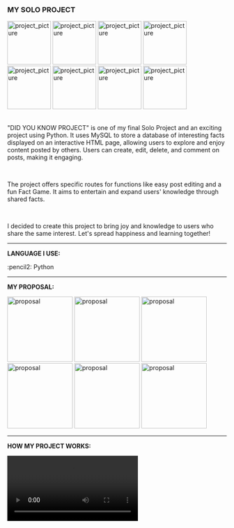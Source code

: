 <div>
  <h3>MY SOLO PROJECT</h3>
  <div>
    <img src="https://github.com/TanapaPalmer/SOLO-PROJECT/assets/119079803/6e5f2edb-a59a-4703-bf7a-5a3519b279f0" alt="project_picture" height="100"/>
    <img src="https://github.com/TanapaPalmer/SOLO-PROJECT/assets/119079803/10b3f0f8-7fcf-4e31-9b48-83b36e59be2e" alt="project_picture" height="100"/>
    <img src="https://github.com/TanapaPalmer/SOLO-PROJECT/assets/119079803/615777d7-94da-4298-83bc-dd79b711fd74" alt="project_picture" height="100"/>
    <img src="https://github.com/TanapaPalmer/SOLO-PROJECT/assets/119079803/f795352e-9aa1-414c-bddb-2653515271ae" alt="project_picture" height="100"/>
    <img src="https://github.com/TanapaPalmer/SOLO-PROJECT/assets/119079803/088c13f7-f420-4765-98e9-173afb569d44" alt="project_picture" height="100"/>
    <img src="https://github.com/TanapaPalmer/SOLO-PROJECT/assets/119079803/b1fdd5c4-09ca-4dc3-9fc8-b07b7570bedc" alt="project_picture" height="100"/>
    <img src="https://github.com/TanapaPalmer/SOLO-PROJECT/assets/119079803/bc8a47b3-aed1-4991-b560-17a6f6d965f3" alt="project_picture" height="100"/>
    <img src="https://github.com/TanapaPalmer/SOLO-PROJECT/assets/119079803/1d1b39d9-7fdd-4915-86f6-afb7d48e93b0" alt="project_picture" height="100"/>
  </div>
  <br>
  <p>"DID YOU KNOW PROJECT" is one of my final Solo Project and an exciting project using Python. It uses MySQL to store a database of interesting facts displayed on an interactive HTML page, allowing users to explore and enjoy content posted by others. Users can create, edit, delete, and comment on posts, making it engaging.</p>
  <br>
  <p>The project offers specific routes for functions like easy post editing and a fun Fact Game. It aims to entertain and expand users' knowledge through shared facts.</p>
  <br>
  <p>I decided to create this project to bring joy and knowledge to users who share the same interest. Let's spread happiness and learning together!</p>

  <hr>

  <div>
    <p><strong>LANGUAGE I USE:</strong></p>
    <p>:pencil2: Python</p>
  </div>

  <hr>

  <div>
    <p><strong>MY PROPOSAL:</strong></p>
    <img src="https://github.com/TanapaPalmer/SOLO-PROJECT/assets/119079803/c585cf5a-c3a8-45e2-a153-d9916a1cb2f2" alt="proposal" height="150"/>
    <img src="https://github.com/TanapaPalmer/SOLO-PROJECT/assets/119079803/47a2ff7c-b9d4-4f64-a1d7-090791aaff9d" alt="proposal" height="150"/>
    <img src="https://github.com/TanapaPalmer/SOLO-PROJECT/assets/119079803/53285bc7-bc0c-4280-aa56-b5768c1d04f1" alt="proposal" height="150"/>
    <img src="https://github.com/TanapaPalmer/SOLO-PROJECT/assets/119079803/e4ba9dde-fbd3-4fa8-a576-65ce491f1627" alt="proposal" height="150"/>
    <img src="https://github.com/TanapaPalmer/SOLO-PROJECT/assets/119079803/e369a1b1-c486-4648-851f-feb587947ba9" alt="proposal" height="150"/>
    <img src="https://github.com/TanapaPalmer/SOLO-PROJECT/assets/119079803/844a0d47-6263-4cda-bfb7-32eb6eb80cc9" alt="proposal" height="150"/>
  </div>

  <hr>

  <div>
    <p><strong>HOW MY PROJECT WORKS:</strong></p>
    <video src="https://github.com/TanapaPalmer/SOLO-PROJECT/assets/119079803/d2d9d7c8-b222-4076-8a73-de3c747396ef"></video>
  </div>
</div>














